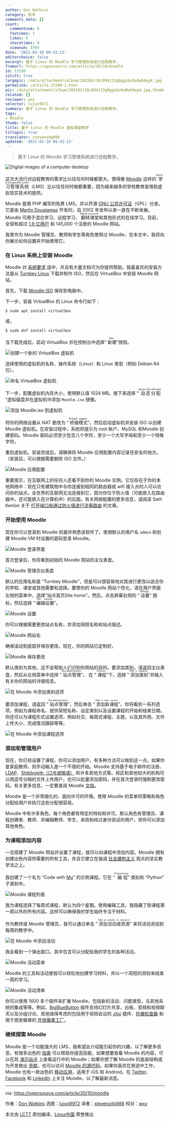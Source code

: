 ```yaml
---
author: Don Watkins
category: 技术
comments_data: []
count:
  commentnum: 0
  favtimes: 1
  likes: 0
  sharetimes: 0
  viewnum: 3765
date: '2021-03-10 09:42:13'
editorchoice: false
excerpt: 基于 Linux 的 Moodle 学习管理系统进行远程教学。
fromurl: https://opensource.com/article/20/10/moodle
id: 13190
islctt: true
largepic: /data/attachment/album/202103/10/094113q0ggsbz0a0wb9eg4.jpg
permalink: /article-13190-1.html
pic: /data/attachment/album/202103/10/094113q0ggsbz0a0wb9eg4.jpg.thumb.jpg
related: []
reviewer: wxy
selector: lujun9972
summary: 基于 Linux 的 Moodle 学习管理系统进行远程教学。
tags:
- Moodle
thumb: false
title: 基于 Linux 的 Moodle 虚拟课堂教学
titlepic: true
translator: stevenzdg988
updated: '2021-03-10 09:42:13'
---
```



> 
> 基于 Linux 的 Moodle 学习管理系统进行远程教学。
> 
> 
> 


![](/data/attachment/album/202103/10/094113q0ggsbz0a0wb9eg4.jpg "Digital images of a computer desktop")


这次大流行对远程教育的需求比以往任何时候都更大。使得像 [Moodle](https://moodle.org/) 这样的<ruby> 学习管理系统 <rt>  learning management system </rt></ruby>（LMS）比以往任何时候都重要，因为越来越多的学校教育是借助虚拟现实技术的提供。


Moodle 是用 PHP 编写的免费 LMS，并以开源 [GNU 公共许可证](https://docs.moodle.org/19/en/GNU_General_Public_License)（GPL）分发。它是由 [Martin Dougiamas](https://dougiamas.com/about/) 开发的，自 2002 年发布以来一直在不断发展。Moodle 可用于混合学习、远程学习、<ruby> 翻转课堂 <rt>  flipped classroom </rt></ruby>和其他形式的在线学习。目前，全球有超过 [1.9 亿用户](https://docs.moodle.org/39/en/History) 和 145,000 个注册的 Moodle 网站。


我曾作为 Moodle 管理员、教师和学生等角色使用过 Moodle，在本文中，我将向你展示如何设置并开始使用它。


### 在 Linux 系统上安装 Moodle


Moodle 对 [系统要求](https://docs.moodle.org/39/en/Installation_quick_guide#Basic_Requirements) 适中，并且有大量文档可为你提供帮助。我最喜欢的安装方法是从 [Turnkey Linux](https://www.turnkeylinux.org/) 下载并制作 ISO，然后在 VirtualBox 中安装 Moodle 网站。


首先，下载 [Moodle ISO](https://www.turnkeylinux.org/download?file=turnkey-moodle-16.0-buster-amd64.iso) 保存到电脑中。


下一步，安装 VirtualBox 的 Linux 命令行如下：



```
$ sudo apt install virtualbox

```

或，



```
$ sudo dnf install virtualbox

```

当下载完成后，启动 VirtualBox 并在控制台中选择“<ruby> 新建 <rt>  New </rt></ruby>”按钮。


![创建一个新的 VirtualBox 虚拟机](/data/attachment/album/202103/10/094214y24letj7z5e2pejv.png "Create a new VirtualBox")


选择使用的虚拟机的名称、操作系统（Linux）和 Linux 类型（例如 Debian 64 位）。


![命名 VirtualBox 虚拟机](/data/attachment/album/202103/10/094215vmslb2e704rv2szb.png "Naming the VirtualBox VM")


下一步，配置虚拟机内存大小，使用默认值 1024 MB。接下来选择 “<ruby> 动态分配 <rt>  dynamically allocated </rt></ruby>”虚拟磁盘并在虚拟机中添加 `Moodle.iso` 镜像。


![添加 Moodle.iso 到虚拟机](/data/attachment/album/202103/10/094215yiqlhvasg36ughux.png "Attaching Moodle.iso to VM")


将你的网络设置从 NAT 更改为 “<ruby> 桥接模式 <rt>  Bridged adapter </rt></ruby>”。然后启动虚拟机并安装 ISO 以创建 Moodle 虚拟机。在安装过程中，系统将提示为 root 帐户、MySQL 和Moodle 创建密码。Moodle 密码必须至少包含八个字符，至少一个大写字母和至少一个特殊字符。


重启虚拟机。安装完成后，请确保将 Moodle 应用配置内容记录在安全的地方。（安装后，可以根据需要删除 ISO 文件。）


![Moodle 应用配置](/data/attachment/album/202103/10/094216n24gr0izprzduvr0.png "Moodle appliance settings")


重要提示，在互联网上的任何人还看不到你的 Moodle 实例。它仅存在于你的本地网络中：现在只有建筑物中与你连接到相同的路由器或 wifi 接入点的人可以访问你的站点。全世界的互联网无法连接到它，因为你位于防火墙（可能嵌入在路由器中，还可能嵌入在计算机中）的后面。有关网络配置的更多信息，请阅读 Seth Kenlon 关于 [打开端口和通过防火墙进行流量路由](https://opensource.com/article/20/9/firewall) 的文章。


### 开始使用 Moodle


现在你可以登录到 Moodle 机器并熟悉该软件了。使用默认的用户名 `admin` 和创建 Moodle VM 时设置的密码登录 Moodle。


![Moodle 登录界面](/data/attachment/album/202103/10/094216ahapfa6xapg6fgln.png "Moodle login screen")


首次登录后，你将看到初始的 Moodle 网站的主仪表盘。


![Moodle 管理员仪表盘](/data/attachment/album/202103/10/094216tp77mfocofy755fm.png "Moodle admin dashboard")


默认的应用名称是 “Turnkey Moodle”，但是可以很容易地对其进行更改以适合你的学校、课堂或其他需要和选择。要使你的 Moodle 网站个性化，请在用户界面左侧的菜单中，选择“站点首页Site home”。然后，点击屏幕右侧的 “<ruby> 设置 <rt>  Settings </rt></ruby>” 图标，然后选择 “<ruby> 编辑设置 <rt>  Edit settings </rt></ruby>”。


![Moodle 设置](/data/attachment/album/202103/10/094217clyo11b1bubvby5f.png "Moodle settings")


你可以根据需要更改站点名称，并添加简短名称和站点描述。


![Moodle 网站名](/data/attachment/album/202103/10/094217o1mmmpem3mfwww4i.png "Name Moodle site")


确保滚动到底部并保存更改。现在，你的网站已定制好。


![Moodle 保存更改](/data/attachment/album/202103/10/094217a5v14fw888ofjvsh.png "Moodle changes saved")


默认类别为其他，这不会帮助人们识别你网站的目的。要添加类别，请返回主仪表盘，然后从左侧菜单中选择 “<ruby> 站点管理 <rt>  Site administration </rt></ruby>”。 在 “<ruby> 课程 <rt>  Courses </rt></ruby>”下，选择 “<ruby> 添加类别 <rt>  Add a category </rt></ruby>”并输入有关你的网站的详细信息。


![在 Moodle 中添加类别选项](/data/attachment/album/202103/10/094217y5m005km05m8bka0.png "Add category option in Moodle")


要添加课程，请返回 “<ruby> 站点管理 <rt>  Site administration </rt></ruby>”，然后单击 “<ruby> 添加新课程 <rt>  Add a new course </rt></ruby>”。你将看到一系列选项，例如为课程命名、提供简短名称、设定类别以及设置课程的开始和结束日期。你还可以为课程形式设置选项，例如社交、每周式课程、主题，以及其外观、文件上传大小、完成情况跟踪等等。


![在 Moodle 中添加课程选项](/data/attachment/album/202103/10/094218hgm2b4bgp7m2mb84.png "Add course option in Moodle")


### 添加和管理用户


现在，你已经设置了课程，你可以添加用户。有多种方法可以做到这一点。如果你是家庭教师，则手动输入是一个不错的开始。Moodle 支持基于电子邮件的注册、[LDAP](https://en.wikipedia.org/wiki/Lightweight_Directory_Access_Protocol)、[Shibboleth（口令或暗语）](https://www.shibboleth.net/) 和许多其他方式等。校区和其他较大的机构可以用逗号分隔的文件上传用户。也可以批量添加密码，并在首次登录时强制更改密码。有关更多信息，一定要查阅 Moodle [文档](https://docs.moodle.org/39/en/Main_page)。


Moodle 是一个非常细化的、面向许可的环境。使用 Moodle 的菜单将策略和角色分配给用户并执行这些分配很容易。


Moodle 中有许多角色，每个角色都有特定的特权和许可。默认角色有管理员、课程创建者、教师、非编辑教师、学生、来宾和经过身份验证的用户，但你可以添加其他角色。


### 为课程添加内容


一旦搭建了 Moodle 网站并设置了课程，就可以向课程中添加内容。Moodle 拥有创建出色内容所需要的所有工具，并且它建立在强调 [社会建构主义](https://docs.moodle.org/39/en/Pedagogy#How_Moodle_tries_to_support_a_Social_Constructionist_view) 观点的坚实教学法之上。


我创建了一个名为 “Code with [Mu](https://opensource.com/article/20/9/teach-python-mu)” 的示例课程。它在 “<ruby> 编程 <rt>  Programming </rt></ruby>” 类别和 “Python” 子类别中。


![Moodle 课程列表](/data/attachment/album/202103/10/094218ldbydbzxbpmyppmr.png "Moodle course list")


我为课程选择了每周式课程，默认为四个星期。使用编辑工具，我隐藏了除课程第一周以外的所有内容。这样可以确保我的学生始终专注于材料。


作为教师或 Moodle 管理员，我可以通过单击 “<ruby> 添加活动或资源 <rt>  Add an activity or resource </rt></ruby>” 来将活动添加到每周的教学中。


![在 Moodle 中添加活动](/data/attachment/album/202103/10/094218w83d4ass0zk1s191.png "Add activity in Moodle")


我会看到一个弹出窗口，其中包含可以分配给我的学生的各种活动。


![Moodle 活动菜单](/data/attachment/album/202103/10/094218y2z0vz7w7vxecdxc.png "Moodle activities menu")


Moodle 的工具和活动使我可以轻松地创建学习材料，并以一个简短的测验来结束一周的学习。


![Moodle 活动清单](/data/attachment/album/202103/10/094219hpt724t0bbm47qfm.png "Moodle activities checklist")


你可以使用 1600 多个插件来扩展 Moodle，包括新的活动、问题类型，与其他系统的集成等等。例如，[BigBlueButton](https://moodle.org/plugins/mod_bigbluebuttonbn) 插件支持幻灯片共享、白板、音频和视频聊天以及分组讨论。其他值得考虑的包括用于视频会议的 [Jitsi](https://moodle.org/plugins/mod_jitsi) 插件、[抄袭检查器](https://moodle.org/plugins/plagiarism_unicheck) 和用于颁发徽章的 [开放徽章工厂](https://moodle.org/plugins/local_obf)。


### 继续探索 Moodle


Moodle 是一个功能强大的 LMS，我希望此介绍能引起你的兴趣，以了解更多信息。有很多出色的 [指南](https://learn.moodle.org/) 可以帮助你提高技能，如果想要查看 Moodle 的内容，可以在其 [演示站点](https://school.moodledemo.net/) 上查看运行中的 Moodle；如果你想了解 Moodle 的底层结构或为开发做出 [贡献](https://git.in.moodle.com/moodle/moodle/-/blob/master/CONTRIBUTING.txt)，也可以访问 [Moodle 的源代码](https://git.in.moodle.com/moodle/moodle)。如果你喜欢在旅途中工作，Moodle 也有一款出色的 [移动应用](https://download.moodle.org/mobile/)，适用于 iOS 和 Android。在 [Twitter](https://twitter.com/moodle)、[Facebook](https://www.facebook.com/moodle) 和 [LinkedIn](https://www.linkedin.com/company/moodle/) 上关注 Moodle，以了解最新消息。




---


via: <https://opensource.com/article/20/10/moodle>


作者：[Don Watkins](https://opensource.com/users/don-watkins) 选题：[lujun9972](https://github.com/lujun9972) 译者：[stevenzdg988](https://github.com/stevenzdg988) 校对：[wxy](https://github.com/wxy)


本文由 [LCTT](https://github.com/LCTT/TranslateProject) 原创编译，[Linux中国](https://linux.cn/) 荣誉推出